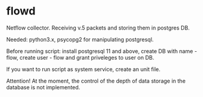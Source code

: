 # flowd
Netflow collector. Receiving v.5 packets and storing them in postgres DB.

Needed: python3.x, psycopg2 for manipulating postgresql.

Before running script: install postgresql 11 and above, create DB with name - flow, create user - flow and grant priveleges to user on DB.

If you want to run script as system service, create an unit file.

Attention! At the moment, the control of the depth of data storage in the database is not implemented.
